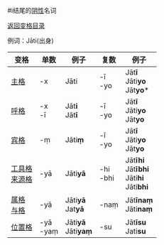 #i结尾的[阴性](feminine.md)名词

[返回变格目录](declension.md)

例词：Jāti(出身)

|变格|单数|例子|复数|例子|
|---|-----|------|----|----|
|[主格](nom.md)|-x|Jāti|-ī<br>-yo|Jāt**ī**<br>Jāti**yo**<br>Jāt**yo***|
|[呼格](voc.md)|-x<br>-ī|Jāt**i**<br>Jāt**ī**|-ī<br>-yo|Jāt**ī**<br>Jāti**yo**<br>Jāt**yo**|
|[宾格](acc.md)|-ṃ|Jāti**ṃ**|-ī<br>-yo|Jāt**ī**<br>Jāti**yo**<br>Jāt**yo**|
|[工具格](instr.md)<br>[来源格](abl.md)|-yā|Jāti**yā**|-hi<br>-bhi|Jāt**īhi**<br>Jāt**ībhi**<br>Jāti**hi**<br>Jāti**bhi**|
|[属格](gen.md)<br>[与格](dat.md)|-yā|Jāti**yā**<br>Jat**yā**|-naṃ|Jāt**īnaṃ**<br>Jāti**naṃ**|
|[位置格](loc.md)|-yā<br>-yaṃ|Jāti**yā**<br>Jāti**yaṃ**|-su|Jāt**īsu**<br>Jati**su**|
